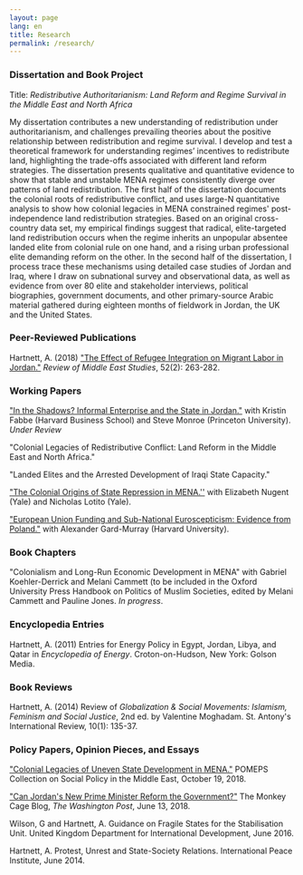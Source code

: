 ```yaml
---
layout: page
lang: en
title: Research
permalink: /research/
---
```


### Dissertation and Book Project
Title: _Redistributive Authoritarianism: Land Reform and Regime Survival in the Middle East and North Africa_

My dissertation contributes a new understanding of redistribution under authoritarianism, and challenges prevailing theories about the positive relationship between redistribution and regime survival. I develop and test a theoretical framework for understanding regimes’ incentives to redistribute land, highlighting the trade-offs associated with different land reform strategies. The dissertation presents qualitative and quantitative evidence to show that stable and unstable MENA regimes consistently diverge over patterns of land redistribution. The first half of the dissertation documents the colonial roots of redistributive conflict, and uses large-N quantitative analysis to show how colonial legacies in MENA constrained regimes' post-independence land redistribution strategies. Based on an original cross-country data set, my empirical findings suggest that radical, elite-targeted land redistribution occurs when the regime inherits an unpopular absentee landed elite from colonial rule on one hand, and a rising urban professional elite demanding reform on the other. In the second half of the dissertation, I process trace these mechanisms using detailed case studies of Jordan and Iraq, where I draw on subnational survey and observational data, as well as evidence from over 80 elite and stakeholder interviews, political biographies, government documents, and other primary-source Arabic material gathered during eighteen months of fieldwork in Jordan, the UK and the United States.

### Peer-Reviewed Publications

Hartnett, A. (2018) ["The Effect of Refugee Integration on Migrant Labor in Jordan."](https://www.cambridge.org/core/journals/review-of-middle-east-studies/article/effect-of-refugee-integration-on-migrant-labor-in-jordan/95541D86AA4B631E4F6DD5B4DB021B54/share/609691b425c4ee242e3f2ce060e5f21b1d5b430f#) _Review of Middle East Studies_, 52(2): 263-282.

### Working Papers
["In the Shadows? Informal Enterprise and the State in Jordan."](https://www.hbs.edu/faculty/Pages/item.aspx?num=55770) with Kristin Fabbe (Harvard Business School) and Steve Monroe (Princeton University). _Under Review_

"Colonial Legacies of Redistributive Conflict: Land Reform in the Middle East and North Africa."

"Landed Elites and the Arrested Development of Iraqi State Capacity."

["The Colonial Origins of State Repression in MENA.''](https://ssrn.com/abstract=3239093) with Elizabeth Nugent (Yale) and Nicholas Lotito (Yale).

["European Union Funding and Sub-National Euroscepticism: Evidence from Poland."](https://papers.ssrn.com/sol3/papers.cfm?abstract_id=3325608) with Alexander Gard-Murray (Harvard University).

### Book Chapters
"Colonialism and Long-Run Economic Development in MENA" with Gabriel Koehler-Derrick and Melani Cammett (to be included in the Oxford University Press Handbook on Politics of Muslim Societies, edited by Melani Cammett and Pauline Jones. _In progress_.

### Encyclopedia Entries

Hartnett, A. (2011) Entries for Energy Policy in Egypt, Jordan, Libya, and Qatar in _Encyclopedia of Energy_. Croton-on-Hudson, New York: Golson Media.

### Book Reviews

Hartnett, A. (2014) Review of _Globalization & Social Movements: Islamism, Feminism and Social Justice_, 2nd ed. by Valentine Moghadam. St. Antony's International Review, 10(1): 135-37.


### Policy Papers, Opinion Pieces, and Essays
["Colonial Legacies of Uneven State Development in MENA."](https://pomeps.org/2018/08/01/colonial-legacies-of-uneven-state-development-in-mena/) POMEPS Collection on Social Policy in the Middle East, October 19, 2018.

["Can Jordan's New Prime Minister Reform the Government?"](https://www.washingtonpost.com/news/monkey-cage/wp/2018/06/13/can-jordans-new-prime-minister-reform-the-government/?utm_term=.c82dc5d4be8e) The Monkey Cage Blog, _The Washington Post_, June 13, 2018.

Wilson, G and Hartnett, A. Guidance on Fragile States for the Stabilisation Unit. United Kingdom Department for International Development,  June 2016.

Hartnett, A. Protest, Unrest and State-Society Relations. International Peace Institute,  June 2014.	

